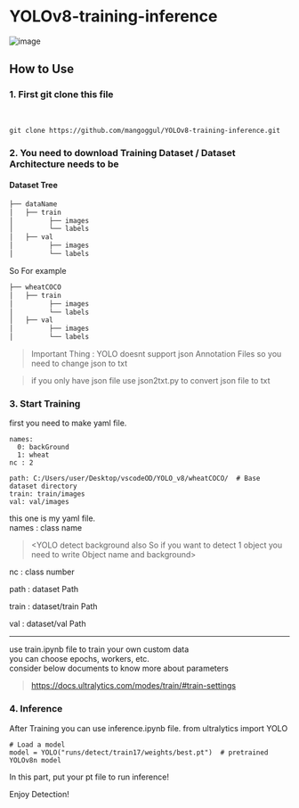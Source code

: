 # YOLOv8-training-inference
![image](https://github.com/mangoggul/YOLOv8-training-inference/assets/102888719/3cdc6ae9-9705-4797-b9bb-54ac4d147d0c)

## How to Use
### 1. First git clone this file 
<br/>
    
```
git clone https://github.com/mangoggul/YOLOv8-training-inference.git
```

### 2. You need to download Training Dataset / Dataset Architecture needs to be 

#### Dataset Tree

```bash
├── dataName
│   ├── train
│         ├── images
│         └── labels
│   ├── val
│         ├── images
│         └── labels
``` 
So For example 
```bash
├── wheatCOCO
│   ├── train
│         ├── images
│         └── labels
│   ├── val
│         ├── images
│         └── labels
``` 
>Important Thing : YOLO doesnt support json Annotation Files so you need to change json to txt<br/>

>if you only have json file use json2txt.py to convert json file to txt

### 3. Start Training
first you need to make yaml file.

```
names:
  0: backGround
  1: wheat
nc : 2

path: C:/Users/user/Desktop/vscodeOD/YOLO_v8/wheatCOCO/  # Base dataset directory
train: train/images
val: val/images

```
this one is my yaml file.  
names : class name 

><YOLO detect background also So if you want to detect 1 object you need to write Object name and background> 

nc : class number

path : dataset Path

train : dataset/train Path

val : dataset/val Path

---

use train.ipynb file to train your own custom data<br/>you can choose epochs, workers, etc. <br/> consider below documents to know more about parameters
>https://docs.ultralytics.com/modes/train/#train-settings

### 4. Inference 
After Training you can use inference.ipynb file. 
from ultralytics import YOLO


```
# Load a model
model = YOLO("runs/detect/train17/weights/best.pt")  # pretrained YOLOv8n model
```

In this part, put your pt file to run inference!

Enjoy Detection!
